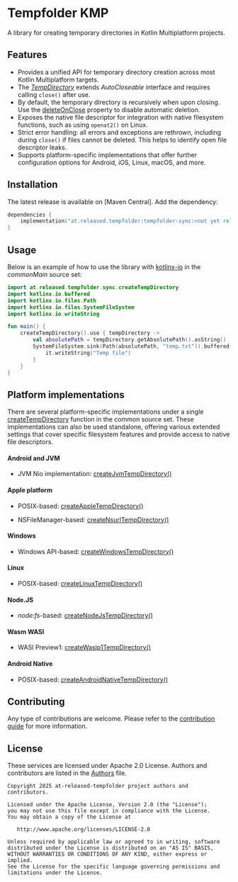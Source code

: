 # Tempfolder KMP

A library for creating temporary directories in Kotlin Multiplatform projects.

## Features

* Provides a unified API for temporary directory creation across most Kotlin Multiplatform targets.
* The *[TempDirectory]* extends *AutoCloseable* interface and requires calling `close()` after use.
* By default, the temporary directory is recursively when upon closing. Use the [deleteOnClose] property to disable
automatic deletion.
* Exposes the native file descriptor for integration with native filesystem functions, such as using `openat2()` on Linux.
* Strict error handling: all errors and exceptions are rethrown, including during `close()` if files cannot be deleted.
This helps to identify open file descriptor leaks.
* Supports platform-specific implementations that offer further configuration options for Android, iOS, Linux, macOS,
  and more.

## Installation

The latest release is available on [Maven Central]. Add the dependency:

```kotlin
dependencies {
    implementation("at.released.tempfolder:tempfolder-sync:<not yet released>")
}
```

## Usage

Below is an example of how to use the library with [kotlinx-io] in the *commonMain* source set:

```kotlin
import at.released.tempfolder.sync.createTempDirectory
import kotlinx.io.buffered
import kotlinx.io.files.Path
import kotlinx.io.files.SystemFileSystem
import kotlinx.io.writeString

fun main() {
    createTempDirectory().use { tempDirectory ->
        val absolutePath = tempDirectory.getAbsolutePath().asString()
        SystemFileSystem.sink(Path(absolutePath, "temp.txt")).buffered().use {
            it.writeString("Temp file")
        }
    }
}

```

## Platform implementations

There are several platform-specific implementations under a single [createTempDirectory] function in the common source set.
These implementations can also be used standalone, offering various extended settings that cover specific filesystem 
features and provide access to native file descriptors.

#### Android and JVM

* JVM Nio implementation: [createJvmTempDirectory()][createJvmTempDirectory]

#### Apple platform

* POSIX-based: [createAppleTempDirectory()][createAppleTempDirectory]

* NSFileManager-based: [createNsurlTempDirectory()][createNsurlTempDirectory] 

#### Windows

* Windows API-based: [createWindowsTempDirectory()][createWindowsTempDirectory]

#### Linux

* POSIX-based: [createLinuxTempDirectory()][createLinuxTempDirectory] 

#### Node.JS

* *node:fs*-based: [createNodeJsTempDirectory()][createNodeJsTempDirectory] 

#### Wasm WASI

* WASI Preview1: [createWasip1TempDirectory()][createWasip1TempDirectory]

#### Android Native

* POSIX-based: [createAndroidNativeTempDirectory()][createAndroidNativeTempDirectory]

## Contributing

Any type of contributions are welcome. Please refer to the [contribution guide] for more information.

## License

These services are licensed under Apache 2.0 License. Authors and contributors are listed in the
[Authors] file.

```
Copyright 2025 at-released-tempfolder project authors and contributors.

Licensed under the Apache License, Version 2.0 (the "License");
you may not use this file except in compliance with the License.
You may obtain a copy of the License at

   http://www.apache.org/licenses/LICENSE-2.0

Unless required by applicable law or agreed to in writing, software
distributed under the License is distributed on an "AS IS" BASIS,
WITHOUT WARRANTIES OR CONDITIONS OF ANY KIND, either express or implied.
See the License for the specific language governing permissions and
limitations under the License.
```

[Authors]: https://github.com/illarionov/tempfolder-kmp/blob/main/AUTHORS
[deleteOnClose]: https://tempfolder.released.at/tempfolder-sync/at.released.tempfolder.sync/-temp-directory/delete-on-close.html
[TempDirectory]: https://tempfolder.released.at/tempfolder-sync/at.released.tempfolder.sync/-temp-directory/index.html
[contribution guide]: https://github.com/illarionov/tempfolder-kmp/blob/main/CONTRIBUTING.md
[createAndroidNativeTempDirectory]: https://tempfolder.released.at/tempfolder-sync/at.released.tempfolder.sync/create-android-native-temp-directory.html
[createAppleTempDirectory]: https://tempfolder.released.at/tempfolder-sync/at.released.tempfolder.sync/create-apple-temp-directory.html
[createJvmTempDirectory]: https://tempfolder.released.at/tempfolder-sync/at.released.tempfolder.sync/create-jvm-temp-directory.html
[createLinuxTempDirectory]: https://tempfolder.released.at/tempfolder-sync/at.released.tempfolder.sync/create-linux-temp-directory.html
[createNodeJsTempDirectory]: https://tempfolder.released.at/tempfolder-sync/at.released.tempfolder.sync/create-node-js-temp-directory.html
[createNsurlTempDirectory]: https://tempfolder.released.at/tempfolder-sync/at.released.tempfolder.sync/create-nsurl-temp-directory.html
[createTempDirectory]: https://tempfolder.released.at/tempfolder-sync/at.released.tempfolder.sync/create-temp-directory.html
[createWasip1TempDirectory]: https://tempfolder.released.at/tempfolder-sync/at.released.tempfolder.sync/create-wasip1-temp-directory.html 
[createWindowsTempDirectory]: https://tempfolder.released.at/tempfolder-sync/at.released.tempfolder.sync/create-windows-temp-directory.html
[kotlinx-io]: https://github.com/Kotlin/kotlinx-io
